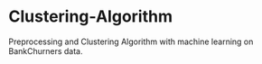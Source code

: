# Clustering-Algorithm
Preprocessing and Clustering Algorithm with machine learning on BankChurners data.
